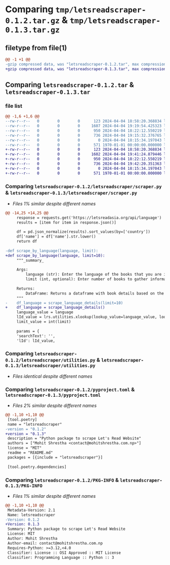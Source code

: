 # Comparing `tmp/letsreadscraper-0.1.2.tar.gz` & `tmp/letsreadscraper-0.1.3.tar.gz`

## filetype from file(1)

```diff
@@ -1 +1 @@
-gzip compressed data, was "letsreadscraper-0.1.2.tar", max compression
+gzip compressed data, was "letsreadscraper-0.1.3.tar", max compression
```

## Comparing `letsreadscraper-0.1.2.tar` & `letsreadscraper-0.1.3.tar`

### file list

```diff
@@ -1,6 +1,6 @@
--rw-r--r--   0        0        0      123 2024-04-04 18:58:20.368834 letsreadscraper-0.1.2/letsreadscraper/__init__.py
--rw-r--r--   0        0        0     1607 2024-04-04 19:19:54.425323 letsreadscraper-0.1.2/letsreadscraper/scraper.py
--rw-r--r--   0        0        0      950 2024-04-04 18:22:12.550219 letsreadscraper-0.1.2/letsreadscraper/utilities.py
--rw-r--r--   0        0        0      736 2024-04-04 19:15:32.376765 letsreadscraper-0.1.2/pyproject.toml
--rw-r--r--   0        0        0        0 2024-04-04 18:15:34.197043 letsreadscraper-0.1.2/README.md
--rw-r--r--   0        0        0      571 1970-01-01 00:00:00.000000 letsreadscraper-0.1.2/PKG-INFO
+-rw-r--r--   0        0        0      123 2024-04-04 18:58:20.368834 letsreadscraper-0.1.3/letsreadscraper/__init__.py
+-rw-r--r--   0        0        0     1602 2024-04-04 19:41:24.879446 letsreadscraper-0.1.3/letsreadscraper/scraper.py
+-rw-r--r--   0        0        0      950 2024-04-04 18:22:12.550219 letsreadscraper-0.1.3/letsreadscraper/utilities.py
+-rw-r--r--   0        0        0      736 2024-04-04 19:42:20.351363 letsreadscraper-0.1.3/pyproject.toml
+-rw-r--r--   0        0        0        0 2024-04-04 18:15:34.197043 letsreadscraper-0.1.3/README.md
+-rw-r--r--   0        0        0      571 1970-01-01 00:00:00.000000 letsreadscraper-0.1.3/PKG-INFO
```

### Comparing `letsreadscraper-0.1.2/letsreadscraper/scraper.py` & `letsreadscraper-0.1.3/letsreadscraper/scraper.py`

 * *Files 1% similar despite different names*

```diff
@@ -14,25 +14,25 @@
     response = requests.get('https://letsreadasia.org/api/language')
     results = [item for item in response.json()]
 
     df = pd.json_normalize(results).sort_values(by=['country'])
     df['name'] = df['name'].str.lower()
     return df
 
-def scrape_by_language(language, limit):
+def scrape_by_language(language, limit=10):
     """_summary_
 
     Args:
         language (str): Enter the language of the books that you are interested to gather information about
         limit (int, optional): Enter number of books to gather information
 
     Returns:
         DataFrame: Returns a dataframe with book details based on the parameters provided
     """    
-    df_language = scrape_language_details(limit=10)
+    df_language = scrape_language_details()
     language_value = language
     lId_value = lrs.utilities.xlookup(lookup_value=language_value, lookup_array=df_language["name"], return_array=df_language["id"])
     limit_value = int(limit)
 
     params = {
     'searchText': '',
     'lId': lId_value,
```

### Comparing `letsreadscraper-0.1.2/letsreadscraper/utilities.py` & `letsreadscraper-0.1.3/letsreadscraper/utilities.py`

 * *Files identical despite different names*

### Comparing `letsreadscraper-0.1.2/pyproject.toml` & `letsreadscraper-0.1.3/pyproject.toml`

 * *Files 2% similar despite different names*

```diff
@@ -1,10 +1,10 @@
 [tool.poetry]
 name = "letsreadscraper"
-version = "0.1.2"
+version = "0.1.3"
 description = "Python package to scrape Let's Read Website"
 authors = ["Mohit Shrestha <contact@mohitshrestha.com.np>"]
 license = "MIT"
 readme = "README.md"
 packages = [{include = "letsreadscraper"}]
 
 [tool.poetry.dependencies]
```

### Comparing `letsreadscraper-0.1.2/PKG-INFO` & `letsreadscraper-0.1.3/PKG-INFO`

 * *Files 1% similar despite different names*

```diff
@@ -1,10 +1,10 @@
 Metadata-Version: 2.1
 Name: letsreadscraper
-Version: 0.1.2
+Version: 0.1.3
 Summary: Python package to scrape Let's Read Website
 License: MIT
 Author: Mohit Shrestha
 Author-email: contact@mohitshrestha.com.np
 Requires-Python: >=3.12,<4.0
 Classifier: License :: OSI Approved :: MIT License
 Classifier: Programming Language :: Python :: 3
```

